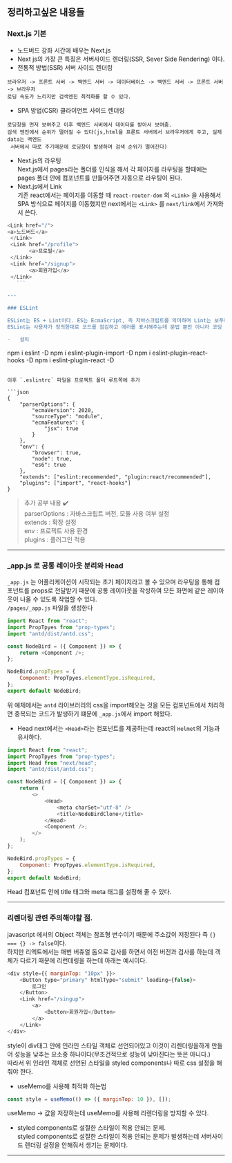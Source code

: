 ## 정리하고싶은 내용들

### Next.js 기본

-   노드버드 강좌 시간에 배우는 Next.js
-   Next js의 가장 큰 특징은 서버사이드 렌더링(SSR, Sever Side Rendering) 이다.
-   전통적 방법(SSR) 서버 사이드 렌더링

```
브라우저 -> 프론트 서버 -> 백엔드 서버 -> 데이터베이스 -> 백엔드 서버 -> 프론트 서버 -> 브라우저
로딩 속도가 느리지만 검색엔진 최적화를 할 수 있다.
```

-   SPA 방법(CSR) 클라이언트 사이드 렌더링

```
로딩창을 먼저 보여주고 이후 백엔드 서버에서 데이터를 받아서 보여줌.
검색 엔진에서 순위가 떨어질 수 있다(js,html을 프론트 서버에서 브라우저에게 주고, 실제 data는 백엔드
 서버에서 따로 주기때문에 로딩창이 발생하며 검색 순위가 떨어진다)
```

-   Next.js의 라우팅  
    Next.js에서 pages라는 폴더를 인식을 해서 각 페이지를 라우팅을 할때에는 pages 폴더 안에 컴포넌트를 만들어주면 자동으로 라우팅이 된다.
-   Next.js에서 Link  
기존 react에서는 페이지를 이동할 때 `react-router-dom` 의 `<Link>` 을 사용해서 SPA 방식으로 페이지를 이동했지만 next에서는 `<Link>` 를 `next/link`에서 가져와서 쓴다.  
 ```javascript
<Link href="/">
<a>노드버드</a>
  </Link>
  <Link href="/profile">
        <a>프로필</a>
  </Link>
  <Link href="/signup">
        <a>회원가입</a>
  </Link>
    ```

---

### ESLint

ESLint는 ES + Lint이다. ES는 EcmaScript, 즉 자바스크립트를 의미하며 Lint는 보푸라기라는 뜻인데 프로그래밍 쪽에서는 에러가 있는 코드에 표시를 달아놓는것을 의미한다. 즉 ESLint는 자바스크립트 문법 중 에러가 있는 곳에 표시를 달아놓는 도구를 의미한다.  
ESLint는 사용자가 정의한대로 코드를 점검하고 에러를 표시해주는데 문법 뿐만 아니라 코딩 스타일도 지정할 수 있어서 협업할때 좋다. 하나의 코딩 스타일을 적용하고 ESLint에 설정해두면 한 사람이 코딩한 것 같은 결과를 얻을 수 있다.

-   설치

```
npm i eslint -D
npm i eslint-plugin-import -D
npm i eslint-plugin-react-hooks -D
npm i eslint-plugin-react -D
```

이후 `.eslintrc` 파일을 프로젝트 폴더 루트쪽에 추가

```json
{
    "parserOptions": {
        "ecmaVersion": 2020,
        "sourceType": "module",
        "ecmaFeatures": {
            "jsx": true
        }
    },
    "env": {
        "browser": true,
        "node": true,
        "es6": true
    },
    "extends": ["eslint:recommended", "plugin:react/recommended"],
    "plugins": ["import", "react-hooks"]
}
```

> 추가 공부 내용 ✔️  
> parserOptions : 자바스크립트 버전, 모듈 사용 여부 설정  
> extends : 확장 설정  
> env : 프로젝트 사용 환경  
> plugins : 플러그인 적용

---

### \_app.js 로 공통 레이아웃 분리와 Head

`_app.js` 는 어플리케이션이 시작되는 초기 페이지라고 볼 수 있으며 라우팅을 통해 컴포넌트를 props로 전달받기 때문에 공통 레이아웃을 작성하여 모든 화면에 같은 레이아웃이 나올 수 있도록 작업할 수 있다.  
`/pages/_app.js` 파일을 생성한다

```javascript
import React from "react";
import PropTpyes from "prop-types";
import "antd/dist/antd.css";

const NodeBird = ({ Component }) => {
    return <Component />;
};

NodeBird.propTypes = {
    Component: PropTpyes.elementType.isRequired,
};
export default NodeBird;
```

위 예제에서는 `antd` 라이브러리의 css을 import해오는 것을 모든 컴포넌트에서 처리하면 중복되는 코드가 발생하기 떄문에 `_app.js`에서 import 해왔다.

-   Head
    next에서는 `<Head>`라는 컴포넌트를 제공하는데 react의 `Helmet`의 기능과 유사하다.

```javascript
import React from "react";
import PropTpyes from "prop-types";
import Head from "next/head";
import "antd/dist/antd.css";

const NodeBird = ({ Component }) => {
    return (
        <>
            <Head>
                <meta charSet="utf-8" />
                <title>NodeBirdClone</title>
            </Head>
            <Component />;
        </>
    );
};

NodeBird.propTypes = {
    Component: PropTpyes.elementType.isRequired,
};
export default NodeBird;
```

Head 컴포넌트 안에 title 태그와 meta 태그를 설정해 줄 수 있다.

---

### 리렌더링 관련 주의해야할 점.

javascript 에서의 Object 객체는 참조형 변수이기 때문에 주소값이 저장된다 즉 `{} === {} -> false`이다.  
하지만 리엑트에서는 매번 버츄얼 돔으로 검사를 하면서 이전 버전과 검사를 하는데 객체가 다르기 때문에 리런데링을 하는데 아래는 예시이다.

```javascript
<div style={{ marginTop: "10px" }}>
    <Button type="primary" htmlType="submit" loading={false}>
        로그인
    </Button>
    <Link href="/singup">
        <a>
            <Button>회원가입</Button>
        </a>
    </Link>
</div>
```

style이 div태그 안에 인라인 스타일 객체로 선언되어있고 이것이 리렌더링을하게 만들어 성능을 낮추는 요소중 하나이다(무조건적으로 성능이 낮아진다는 뜻은 아니다.)  
따라서 위 인라인 객체로 선언된 스타일을 styled components나 따로 css 설정을 해줘야 한다.

-   useMemo를 사용해 최적화 하는법

```javascript
const style = useMemo(() => ({ marginTop: 10 }), []);
```

useMemo -> 값을 저장하는데 useMemo를 사용해 리렌더링을 방지할 수 있다.

-   styled components로 설절한 스타일이 적용 안되는 문제.  
    styled components로 설절한 스타일이 적용 안되는 문제가 발생하는데 서버사이드 렌더링 설정을 안해줘서 생기는 문제이다.

---
